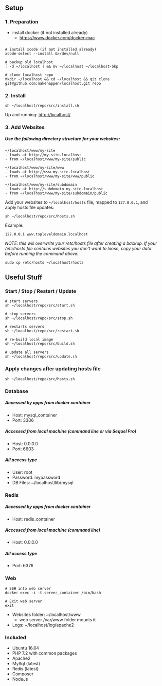## Setup

### 1. Preparation
  * install docker (if not installed already)
    - https://www.docker.com/docker-mac
###
    # install xcode (if not installed already)
    xcode-select --install &>/dev/null
     
    # backup old localhost
    [ -d ~/localhost ] && mv ~/localhost ~/localhost-bkp
     
    # clone localhost repo
    mkdir ~/localhost && cd ~/localhost && git clone git@github.com:makehappen/localhost.git repo

### 2. Install
    sh ~/localhost/repo/src/install.sh

Up and running: [http://localhost/](http://localhost/)

### 3. Add Websites

##### Use the following directory structure for your websites:
  
    ~/localhost/www/my-site
    - loads at http://my-site.localhost
    - from ~/localhost/www/my-site/public
    
    ~/localhost/www/my-site/www
    - loads at http://www.my-site.localhost
    - from ~/localhost/www/my-site/www/public
    
    ~/localhost/www/my-site/subdomain
    - loads at http://subdomain.my-site.localhost
    - from ~/localhost/www/my-site/subdomain/public
    
Add your websites to `~/localhost/hosts` file, mapped to `127.0.0.1`, and apply hosts file updates:
        
    sh ~/localhost/repo/src/hosts.sh

Example:

    127.0.0.1 www.topleveldomain.localhost

_NOTE: this will overwrite your /etc/hosts file after creating a backup.
If your /etc/hosts file contains websites you don't want to loose, copy your data before running the command above:_

	sudo cp /etc/hosts ~/localhost/hosts

## Useful Stuff

### Start / Stop / Restart / Update
    # start servers
    sh ~/localhost/repo/src/start.sh
    
    # stop servers
    sh ~/localhost/repo/src/stop.sh
    
    # restarts servers
    sh ~/localhost/repo/src/restart.sh
    
    # re-build local image
    sh ~/localhost/repo/src/build.sh

    # update all servers
    sh ~/localhost/repo/src/update.sh

### Apply changes after updating hosts file
    sh ~/localhost/repo/src/hosts.sh

### Database
##### Accessed by apps from docker container
  * Host: mysql_container
  * Port: 3306
  
##### Accessed from local machine (command line or via Sequel Pro)
  * Host: 0.0.0.0
  * Port: 6603
  
##### All access type  
  * User: root
  * Password: mypassword
  * DB Files: ~/localhost/lib/mysql

### Redis
##### Accessed by apps from docker container
  * Host: redis_container
  
##### Accessed from local machine (command line)
  * Host: 0.0.0.0

##### All access type
  * Port: 6379

### Web
    # SSH into web server
    docker exec -i -t server_container /bin/bash

    # Exit web server
    exit
    
  * Websites folder: ~/localhost/www
    * web server /var/www folder mounts it
  * Logs: ~/localhost/log/apache2
    
### Included

  * Ubuntu 16.04
  * PHP 7.2 with common packages
  * Apache2
  * MySql (latest)
  * Redis (latest)
  * Composer
  * NodeJs
